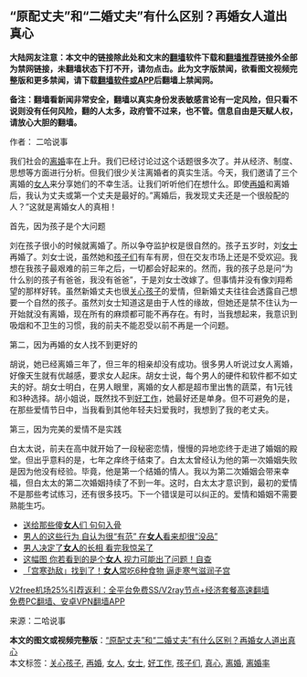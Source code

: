  <h2>“原配丈夫”和“二婚丈夫”有什么区别？再婚女人道出真心</h2> <p class="notice"><b>大陆网友注意：本文中的链接除此处和文末的<a href="https://github.com/bannedbook/fanqiang" >翻墙</a>软件下载和<a href="https://github.com/killgcd/justmysocks/blob/master/README.md">翻墙推荐</a>链接外全部为禁网链接，未翻墙状态下打不开，请勿点击。此为文字版禁闻，欲看图文视频完整版和更多禁闻，请下载<a href="https://github.com/bannedbook/fanqiang">翻墙软件或APP</a>后翻墙上禁闻网。</p><p>备注：翻墙看新闻非常安全，翻墙以真实身份发表敏感言论有一定风险，但只看不说则没有任何风险，翻的人太多，政府管不过来，也不管。信息自由是天赋人权，请放心大胆的翻墙。</b></p>  <div class="entry"> <p>作者： 二哈说事 </p> <p>我们社会的<a href="https://www.bannedbook.org/bnews/tag/%e7%a6%bb%e5%a9%9a/" class="st_tag internal_tag" rel="tag" title="标签 离婚 下的日志">离婚</a>率在上升。我们已经讨论过这个话题很多次了。并从经济、制度、思想等方面进行分析。但我们很少关注离婚者的真实生活。今天，我们邀请了三个离婚的<a href="https://www.bannedbook.org/bnews/tag/%e5%a5%b3%e4%ba%ba/" class="st_tag internal_tag" rel="tag" title="标签 女人 下的日志">女人</a>来分享她们的不幸生活。让我们听听他们在想什么。即使<a href="https://www.bannedbook.org/bnews/tag/%e5%86%8d%e5%a9%9a/" class="st_tag internal_tag" rel="tag" title="标签 再婚 下的日志">再婚</a>和离婚后，我认为丈夫或第一个丈夫是最好的。”离婚后，我发现丈夫还是一个很般配的人？”这就是离婚女人的真相！</p> <p>首先，因为孩子是个大问题</p>  <p>刘在孩子很小的时候就离婚了。所以争夺监护权是很自然的。孩子五岁时，刘<a href="https://www.bannedbook.org/bnews/tag/%e5%a5%b3%e5%a3%ab/" class="st_tag internal_tag" rel="tag" title="标签 女士 下的日志">女士</a>再婚了。刘女士说，虽然她和<a href="https://www.bannedbook.org/bnews/tag/%E5%AD%A9%E5%AD%90%E4%BB%AC/" class="st_tag internal_tag" rel="tag" title="标签 孩子们 下的日志">孩子们</a>有车有房，但在交友市场上还是不受欢迎。我想在我孩子最艰难的前三年之后，一切都会好起来的。然而，我的孩子总是问“为什么别的孩子有爸爸，我没有爸爸”，于是刘女士改嫁了。但事情并没有像刘翔希望的那样好转。虽然新婚丈夫也很<a href="https://www.bannedbook.org/bnews/tag/%E5%85%B3%E5%BF%83%E5%AD%A9%E5%AD%90/" class="st_tag internal_tag" rel="tag" title="标签 关心孩子 下的日志">关心孩子</a>的爱情，但新婚丈夫往往会透露自己想要一个自然的孩子。虽然刘女士知道这是由于人性的缘故，但她还是禁不住认为一开始就没有离婚，现在所有的麻烦都可能不再存在。有时，当我想起来，我意识到吸烟和不卫生的习惯，我的前夫不能忍受以前不再是一个问题。</p> <p>第二，因为再婚的女人找不到更好的</p> <p>胡说，她已经离婚三年了，但三年的相亲却没有成功。很多男人听说过女人离婚，好像天生就有优越感，要求女人起床。胡女士说，每个男人的硬件和软件都不如丈夫的好。胡女士明白，在男人眼里，离婚的女人都是超市里出售的蔬菜，有1元钱和3种选择。胡小姐说，既然找不到<a href="https://www.bannedbook.org/bnews/tag/%E5%A5%BD%E5%B7%A5%E4%BD%9C/" class="st_tag internal_tag" rel="tag" title="标签 好工作 下的日志">好工作</a>，她最好还是单身。但不可避免的是，在那些爱情节日中，当我看到其他年轻夫妇爱我时，我想到了我的老丈夫。</p>  <p>第三，因为完美的爱情不是实践</p> <p>白太太说，前夫在高中就开始了一段秘密恋情，慢慢的异地恋终于走进了婚姻的殿堂。但出乎意料的是，七年之痒终于结束了。白太太曾经认为他的第一次婚姻失败是因为他没有经验。毕竟，他是第一个结婚的情人。我以为第二次婚姻会带来幸福，但白太太的第二次婚姻持续了不到一年。这时，白太太才意识到，最初的爱情不是那些考试练习，还有很多技巧。下一个错误是可以纠正的。爱情和婚姻不需要熟能生巧。</p> <ul class='op-related-articles' title='相关阅读'> <li><a href='https://www.bannedbook.org/bnews/funmedia/20201212/1446343.html' target='_blank'>送给那些傻<b>女人</b>们 句句入骨</a></li> <li><a href='https://www.bannedbook.org/bnews/funmedia/20201212/1446196.html' target='_blank'>男人的这些行为 自认为很“有范” 在<b>女人</b>看来却很“没品”</a></li> <li><a href='https://www.bannedbook.org/bnews/funmedia/20201209/1444447.html' target='_blank'>男人决定了<b>女人</b>的长相 看完我惊呆了</a></li> <li><a href='https://www.bannedbook.org/bnews/lifebaike/20201208/1443974.html' target='_blank'>这幅图 你若看到的是个<b>女人</b> 视力可能出了问题！自查</a></li> <li><a href='https://www.bannedbook.org/bnews/health/20201208/1443968.html' target='_blank'>「宫寒劲敌」找到了！<b>女人</b>常吃6种食物 逼走寒气滋润子宫</a></li> </ul> <p class="texttj"> <a href="https://github.com/bannedbook/fanqiang/wiki/V2ray%E6%9C%BA%E5%9C%BA" target="_blank">V2free机场25%引荐返利：全平台免费SS/V2ray节点+经济套餐高速翻墙</a><br/> <a href="https://github.com/bannedbook/fanqiang/wiki/%E7%A6%81%E9%97%BB%E7%BD%91%E5%AE%89%E5%8D%93%E7%BF%BB%E5%A2%99%E6%96%B0%E9%97%BBAPP" target="_blank">免费PC翻墙、安卓VPN翻墙APP</a></p><p> 来源：二哈说事 </p> <a name='sharetosocial'></a>       <div><b>本文的图文或视频完整版</b>：<a href='https://www.bannedbook.org/bnews/cnnews/20201213/1446973.html'>“原配丈夫”和“二婚丈夫”有什么区别？再婚女人道出真心</a></div>  </div><!--END ENTRY--> <div class="postfooter"> <div>本文标签：<a href="https://www.bannedbook.org/bnews/tag/%E5%85%B3%E5%BF%83%E5%AD%A9%E5%AD%90/" rel="tag">关心孩子</a>, <a href="https://www.bannedbook.org/bnews/tag/%e5%86%8d%e5%a9%9a/" rel="tag">再婚</a>, <a href="https://www.bannedbook.org/bnews/tag/%e5%a5%b3%e4%ba%ba/" rel="tag">女人</a>, <a href="https://www.bannedbook.org/bnews/tag/%e5%a5%b3%e5%a3%ab/" rel="tag">女士</a>, <a href="https://www.bannedbook.org/bnews/tag/%E5%A5%BD%E5%B7%A5%E4%BD%9C/" rel="tag">好工作</a>, <a href="https://www.bannedbook.org/bnews/tag/%E5%AD%A9%E5%AD%90%E4%BB%AC/" rel="tag">孩子们</a>, <a href="https://www.bannedbook.org/bnews/tag/%E7%9C%9F%E5%BF%83/" rel="tag">真心</a>, <a href="https://www.bannedbook.org/bnews/tag/%e7%a6%bb%e5%a9%9a/" rel="tag">离婚</a>, <a href="https://www.bannedbook.org/bnews/tag/%E7%A6%BB%E5%A9%9A%E7%8E%87/" rel="tag">离婚率</a></div>  </div><!--END POSTFOOTER--> 